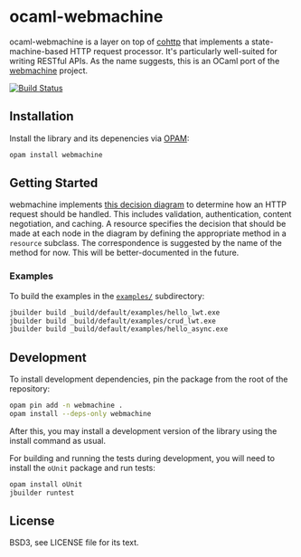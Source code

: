 # ocaml-webmachine

ocaml-webmachine is a layer on top of [cohttp][] that implements a
state-machine-based HTTP request processor. It's particularly well-suited for
writing RESTful APIs. As the name suggests, this is an OCaml port of the
[webmachine][] project.

[cohttp]: https://github.com/mirage/ocaml-cohttp
[webmachine]: https://github.com/webmachine/webmachine

[![Build Status](https://travis-ci.org/inhabitedtype/ocaml-webmachine.svg?branch=master)](https://travis-ci.org/inhabitedtype/ocaml-webmachine)

## Installation

Install the library and its depenencies via [OPAM][opam]:

[opam]: http://opam.ocaml.org/

```bash
opam install webmachine
```

## Getting Started

webmachine implements [this decision diagram][diagram] to determine how an HTTP
request should be handled. This includes validation, authentication, content
negotiation, and caching. A resource specifies the decision that should be made
at each node in the diagram by defining the appropriate method in a `resource`
subclass. The correspondence is suggested by the name of the method for now.
This will be better-documented in the future.

### Examples

To build the examples in the [`examples/`][examples_dir] subdirectory:

```bash
jbuilder build _build/default/examples/hello_lwt.exe
jbuilder build _build/default/examples/crud_lwt.exe
jbuilder build _build/default/examples/hello_async.exe
```

[diagram]: https://raw.githubusercontent.com/webmachine/webmachine/develop/docs/http-headers-status-v3.png
[examples_dir]: examples/

## Development

To install development dependencies, pin the package from the root of the
repository:

```bash
opam pin add -n webmachine .
opam install --deps-only webmachine
```

After this, you may install a development version of the library using the
install command as usual.

For building and running the tests during development, you will need to install
the `oUnit` package and run tests:

```bash
opam install oUnit
jbuilder runtest
```

## License

BSD3, see LICENSE file for its text.
